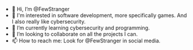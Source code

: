 - 👋 Hi, I’m @FewStranger
- 👀 I'm interested in software development, more specifically games. And I also really like cybersecurity.
- 🌱 I’m currently learning cybersecurity and programming.
- 💞️ I’m looking to collaborate on all the projects I can.
- 📫 How to reach me: Look for @FewStranger in social media.

<!---
FewStranger/FewStranger is a ✨ special ✨ repository because its `README.md` (this file) appears on your GitHub profile.
You can click the Preview link to take a look at your changes.
--->
